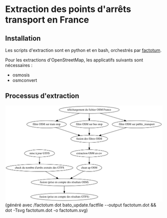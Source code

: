 # Extraction des points d'arrêts transport en France

## Installation
Les scripts d'extraction sont en python et en bash, orchestrés par [factotum](https://github.com/snowplow/factotum).


Pour les extractions d'OpenStreetMap, les applicatifs suivants sont nécessaires :
* osmosis
* osmconvert

## Processus d'extraction
![processus d'extraction des données](doc/factotum.svg)
(généré avec /factotum dot bato_update.factfile --output factotum.dot && dot -Tsvg factotum.dot -o factotum.svg)
